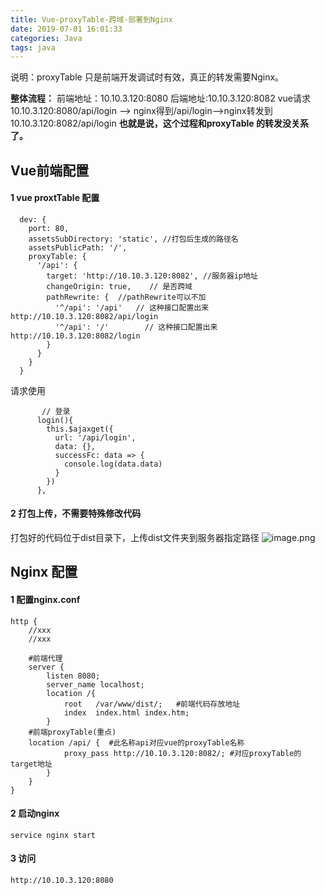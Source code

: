```yaml
---
title: Vue-proxyTable-跨域-部署到Nginx
date: 2019-07-01 16:01:33
categories: Java
tags: java
---
```



说明：proxyTable 只是前端开发调试时有效，真正的转发需要Nginx。

**整体流程：**
前端地址：10.10.3.120:8080  后端地址:10.10.3.120:8082
vue请求 10.10.3.120:8080/api/login --> nginx得到/api/login-->nginx转发到10.10.3.120:8082/api/login
**也就是说，这个过程和proxyTable 的转发没关系了。**

## Vue前端配置
#### 1 vue proxtTable 配置
```
  dev: {
    port: 80,
    assetsSubDirectory: 'static', //打包后生成的路径名
    assetsPublicPath: '/',
    proxyTable: {
      '/api': {
        target: 'http://10.10.3.120:8082', //服务器ip地址
        changeOrigin: true,    // 是否跨域
        pathRewrite: {  //pathRewrite可以不加
          '^/api': '/api'   // 这种接口配置出来     http://10.10.3.120:8082/api/login
          '^/api': '/'        // 这种接口配置出来      http://10.10.3.120:8082/login
        }
      }
    }
  }
```
 请求使用
```
       // 登录
      login(){
        this.$ajaxget({
          url: '/api/login',
          data: {},
          successFc: data => {
            console.log(data.data)
          }
        })
      },
```
#### 2 打包上传，不需要特殊修改代码
打包好的代码位于dist目录下，上传dist文件夹到服务器指定路径
![image.png](https://upload-images.jianshu.io/upload_images/2803682-1435266efc15e819.png?imageMogr2/auto-orient/strip%7CimageView2/2/w/1240)

## Nginx 配置
#### 1 配置nginx.conf
```
http {
	//xxx
	//xxx
	
    #前端代理
    server {
        listen 8080;
        server_name localhost;
        location /{
            root   /var/www/dist/;   #前端代码存放地址
            index  index.html index.htm;
        }
	#前端proxyTable(重点)
	location /api/ {  #此名称api对应vue的proxyTable名称
            proxy_pass http://10.10.3.120:8082/; #对应proxyTable的target地址
        }
    }
}
```
#### 2 启动nginx
```
service nginx start
```
#### 3 访问
```
http://10.10.3.120:8080
```
